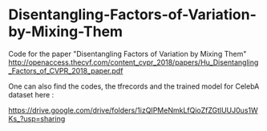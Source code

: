 # Disentangling-Factors-of-Variation-by-Mixing-Them
Code for the paper "Disentangling Factors of Variation by Mixing Them" 
http://openaccess.thecvf.com/content_cvpr_2018/papers/Hu_Disentangling_Factors_of_CVPR_2018_paper.pdf

One can also find the codes, the tfrecords and the trained model for CelebA dataset here : 

https://drive.google.com/drive/folders/1izQIPMeNmkLfQioZfZGtlUUJ0us1WKs_?usp=sharing




